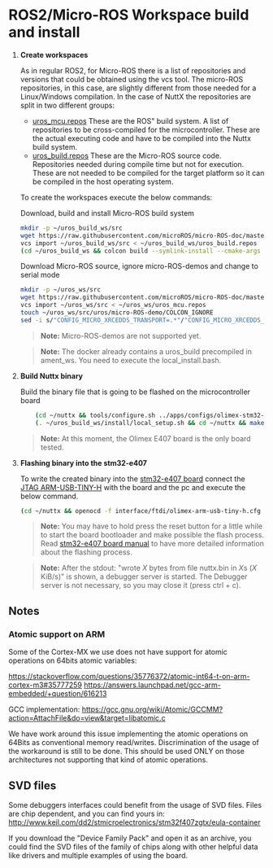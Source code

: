 # ROS2/Micro-ROS Workspace build and install

1. **Create workspaces**

    As in regular ROS2, for Micro-ROS there is a list of repositories and versions that could be obtained using the vcs tool.
    The micro-ROS repositories, in this case, are slightly different from those needed for a Linux/Windows compilation.
    In the case of NuttX the repositories are split in two different groups:

    * [uros_mcu.repos](repos/mcu/uros_mcu.repos) These are the ROS" build system.
    A list of repositories to be cross-compiled for the microcontroller.
    These are the actual executing code and have to be compiled into the Nuttx build system.
    * [uros_build.repos](repos/mcu/uros_build.repos) These are the Micro-ROS source code.
    Repositories needed during compile time but not for execution. 
    These are not needed to be compiled for the target platform so it can be compiled in the host operating system.

    To create the workspaces execute the below commands:

    Download, build and install Micro-ROS build system
    ```bash
    mkdir -p ~/uros_build_ws/src
    wget https://raw.githubusercontent.com/microROS/micro-ROS-doc/master/repos/mcu/uros_build.repos -O ~/uros_build_ws/uros_build.repos
    vcs import ~/uros_build_ws/src < ~/uros_build_ws/uros_build.repos
    (cd ~/uros_build_ws && colcon build --symlink-install --cmake-args -DBUILD_TESTING=OFF)
    ```

    Download Micro-ROS source, ignore micro-ROS-demos and change to serial mode
    ```bash
    mkdir -p ~/uros_ws/src 
    wget https://raw.githubusercontent.com/microROS/micro-ROS-doc/master/repos/mcu/uros_mcu.repos -O ~/uros_ws/uros_mcu.repos 
    vcs import ~/uros_ws/src < ~/uros_ws/uros_mcu.repos
    touch ~/uros_ws/src/uros/micro-ROS-demo/COLCON_IGNORE
    sed -i s/"CONFIG_MICRO_XRCEDDS_TRANSPORT=.*"/"CONFIG_MICRO_XRCEDDS_TRANSPORT=serial"/g ~/uros_ws/src/uros/rmw-microxrcedds/rmw_microxrcedds_c/rmw_microxrcedds.config
    ```

    > **Note:** Micro-ROS-demos are not supported yet.

    > **Note:** The docker already contains a uros_build precompiled in ament_ws. You need to execute the local_install.bash.

1. **Build Nuttx binary**

    Build the binary file that is going to be flashed on the microcontroller board

    ```bash
        (cd ~/nuttx && tools/configure.sh ../apps/configs/olimex-stm32-e407/uros/)
        (. ~/uros_build_ws/install/local_setup.sh && cd ~/nuttx && make)
    ```

    > **Note:** At this moment, the Olimex E407 board is the only board tested.

1. **Flashing binary into the stm32-e407**

    To write the created binary into the [stm32-e407 board](https://www.olimex.com/Products/ARM/ST/STM32-E407/open-source-hardware) connect the [JTAG ARM-USB-TINY-H](https://www.olimex.com/Products/ARM/JTAG/ARM-USB-TINY-H/) with the board and the pc and execute the below command.

    ```bash
    (cd ~/nuttx && openocd -f interface/ftdi/olimex-arm-usb-tiny-h.cfg -f target/stm32f4x.cfg -c init -c "reset halt" -c "flash write_image erase nuttx.bin 0x08000000")
    ```

    > **Note:** You may have to hold press the reset button for a little while to start the board bootloader and make possible the flash process.
    Read [stm32-e407 board manual](https://www.olimex.com/Products/ARM/ST/STM32-E407/resources/STM32-E407.pdf) to have more detailed information about the flashing process.

    >**Note:** After the stdout: "wrote *X* bytes from file nuttx.bin in *X*s (*X* KiB/s)" is shown, a debugger server is started.
    The Debugger server is not necessary, so you may close it (press ctrl + c).

## Notes

### Atomic support on ARM

Some of the Cortex-MX we use does not have support for atomic operations on 64bits atomic variables:

https://stackoverflow.com/questions/35776372/atomic-int64-t-on-arm-cortex-m3#35777259
https://answers.launchpad.net/gcc-arm-embedded/+question/616213

GCC implementation:
https://gcc.gnu.org/wiki/Atomic/GCCMM?action=AttachFile&do=view&target=libatomic.c

We have work around this issue implementing the atomic operations on 64Bits as conventional memory read/writes.
Discrimination of the usage of the workaround is still to be done. This should be used ONLY on those architectures not supporting that kind of atomic operations.

## SVD files

Some debuggers interfaces could benefit from the usage of SVD files.
Files are chip dependent, and you can find yours in:
http://www.keil.com/dd2/stmicroelectronics/stm32f407zgtx/eula-container

If you download the "Device Family Pack" and open it as an archive, you could find the SVD files of the family of chips along with other helpful data like drivers and multiple examples of using the board.
